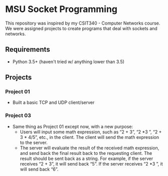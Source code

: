 # MSU Socket Programming
This repository was inspired by my CSIT340 - Computer Networks course. We were assigned projects to create programs that deal with sockets and networks.

## Requirements
* Python 3.5+ (haven't tried w/ anything lower than 3.5)

## Projects
### Project 01
* Built a basic TCP and UDP client/server

### Project 03
* Same thing as Project 01 except now, with a new purpose:
     * Users will input some math expression, such as “2 + 3”, “2 *3    ”, “2    + 3 * 4/5”, etc., in the client. The client will send the math expression to the server.
     * The server will evaluate the result of the received math expression, and send back the final result back to the requesting client. The result should be sent back as a string. For example, if the server receives “2 + 3”, it will send back “5”. If the server receives “2 *3    ”, it will send back “6”.